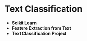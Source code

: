 # Text Classification
* **Scikit Learn**
* **Feature Extraction from Text**
* **Text Classification Project**
